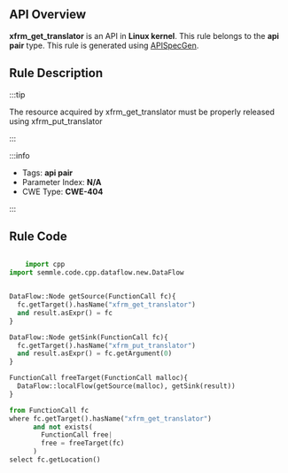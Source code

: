 ---
---


## API Overview
**xfrm_get_translator** is an API in **Linux kernel**. This rule belongs to the **api pair** type. This rule is generated using [APISpecGen](../../tools/APISpecGen).
## Rule Description

:::tip

The resource acquired by xfrm_get_translator must be properly released using xfrm_put_translator

:::

:::info

- Tags: **api pair**
- Parameter Index: **N/A**
- CWE Type: **CWE-404**

:::

## Rule Code
```python

    import cpp
import semmle.code.cpp.dataflow.new.DataFlow


DataFlow::Node getSource(FunctionCall fc){
  fc.getTarget().hasName("xfrm_get_translator")
  and result.asExpr() = fc
}

DataFlow::Node getSink(FunctionCall fc){
  fc.getTarget().hasName("xfrm_put_translator")
  and result.asExpr() = fc.getArgument(0)
}

FunctionCall freeTarget(FunctionCall malloc){
  DataFlow::localFlow(getSource(malloc), getSink(result))
}

from FunctionCall fc
where fc.getTarget().hasName("xfrm_get_translator")
      and not exists(
        FunctionCall free| 
        free = freeTarget(fc)
      )
select fc.getLocation()

    
```